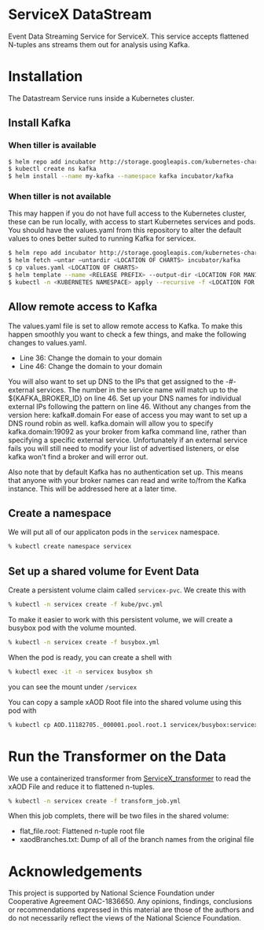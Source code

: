 # ServiceX DataStream
Event Data Streaming Service for ServiceX. This service accepts flattened
N-tuples ans streams them out for analysis using Kafka.

# Installation
The Datastream Service runs inside a Kubernetes cluster.
## Install Kafka 
### When tiller is available
```bash
$ helm repo add incubator http://storage.googleapis.com/kubernetes-charts-incubator
$ kubectl create ns kafka
$ helm install --name my-kafka --namespace kafka incubator/kafka
```
### When tiller is not available
This may happen if you do not have full access to the Kubernetes cluster, these can be run locally, with access to start Kubernetes services and pods. You should have the values.yaml from this repository to alter the default values to ones better suited to running Kafka for servicex.
```bash
$ helm repo add incubator http://storage.googleapis.com/kubernetes-charts-incubator
$ helm fetch —untar —untardir <LOCATION OF CHARTS> incubator/kafka
$ cp values.yaml <LOCATION OF CHARTS>
$ helm template --name <RELEASE PREFIX> --output-dir <LOCATION FOR MANIFEST> <LOCATION OF CHARTS>
$ kubectl -n <KUBERNETES NAMESPACE> apply --recursive -f <LOCATION FOR MANIFEST>
```
## Allow remote access to Kafka
The values.yaml file is set to allow remote access to Kafka. To make this happen smoothly you want to check a few things, and make the following changes to values.yaml.
* Line 36: Change the domain to your domain
* Line 46: Change the domain to your domain

You will also want to set up DNS to the IPs that get assigned to the <RELEASE PREFIX>-#-external services.
The number in the service name will match up to the ${KAFKA_BROKER_ID} on line 46. Set up your DNS names for individual external IPs following the pattern on line 46. Without any changes from the version here: kafka#.domain
For ease of access you may want to set up a DNS round robin as well. kafka.domain will allow you to specify kafka.domain:19092 as your broker from kafka command line, rather than specifying a specific external service. Unfortunately if an external service fails you will still need to modify your list of advertised listeners, or else kafka won't find a broker and will error out.

Also note that by default Kafka has no authentication set up. This means that anyone with your broker names can read and write to/from the Kafka instance. This will be addressed here at a later time.

## Create a namespace
We will put all of our applicaton pods in the `servicex` namespace.

```bash
% kubectl create namespace servicex
```

## Set up a shared volume for Event Data
Create a persistent volume claim called `servicex-pvc`. We create this with
```bash
% kubectl -n servicex create -f kube/pvc.yml
```

To make it easier to work with this persistent volume, we will create a busybox
pod with the volume mounted.
```bash
% kubectl -n servicex create -f busybox.yml
```

When the pod is ready, you can create a shell with 
```bash
% kubectl exec -it -n servicex busybox sh
```
you can see the mount under `/servicex`

You can copy a sample xAOD Root file into the shared volume using this pod with
```bash
% kubectl cp AOD.11182705._000001.pool.root.1 servicex/busybox:servicex/AOD.11182705._000001.pool.root.1
```

# Run the Transformer on the Data
We use a containerized transformer from 
[ServiceX_transformer](https://github.com/ssl-hep/ServiceX_transformer) to 
read the xAOD File and reduce it to flattened n-tuples.

```bash
% kubectl -n servicex create -f transform_job.yml
``` 

When this job complets, there will be two files in the shared volume:
- flat_file.root: Flattened n-tuple root file
- xaodBranches.txt: Dump of all of the branch names from the original file
 
# Acknowledgements

This project is supported by National Science Foundation under Cooperative 
Agreement OAC-1836650. Any opinions, findings, conclusions or recommendations
expressed in this material are those of the authors and do not necessarily 
reflect the views of the National Science Foundation.

